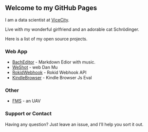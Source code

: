 ## Welcome to my GitHub Pages

I am a data scientist at [ViceCity](http://vice.city).

Live with my wonderful girlfriend and an adorable cat Schrödinger.

Here is a list of my open source projects.

### Web App

- [BachEditor](https://app.integ.ml/bacheditor) - Markdown Edior with music.
- [WeShot](https://app.integ.ml/weshot) - web Dan Mu
- [RokidWebhook](https://app.integ.ml/rokid) - Rokid Webhook API
- [KindleBrowser](https://app.integ.ml/kindle) - Kindle Browser Js Eval

### Other

- [FMS]() - an UAV

### Support or Contact

Having any question? Just leave an issue, and I’ll help you sort it out.
